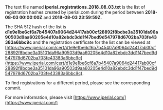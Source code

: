The text file named **iperial_registrations_2018_08_03.txt** is the list of registration hashes created by iperial.com during the period between **2018-08-03 00:00:00Z** and **2018-08-03 23:59:59Z**.

The SHA 512 hash of the list is **d1e9e1be6cf6a7b45407a9064d24417ab00cf28892f8bcbe3a35101da96a90503d9aa60205e4d10a82ebdc3dd1f47bed9d547978d6702ba703fe43383a6bbc9c** and the registration certificate for the list can be viewed at [https://www.iperial.com/cert/d1e9e1be6cf6a7b45407a9064d24417ab00cf28892f8bcbe3a35101da96a90503d9aa60205e4d10a82ebdc3dd1f47bed9d547978d6702ba703fe43383a6bbc9c](https://www.iperial.com/cert/d1e9e1be6cf6a7b45407a9064d24417ab00cf28892f8bcbe3a35101da96a90503d9aa60205e4d10a82ebdc3dd1f47bed9d547978d6702ba703fe43383a6bbc9c).

To find registrations for a different period, please see the corresponding commit.

For more information, please visit [https://www.iperial.com/](https://www.iperial.com/)
